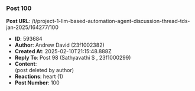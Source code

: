 ### Post 100
**Post URL**: /t/project-1-llm-based-automation-agent-discussion-thread-tds-jan-2025/164277/100
- **ID**: 593684
- **Author**: Andrew David (23f1002382)
- **Created At**: 2025-02-10T21:15:48.888Z
- **Reply To**: Post 98 (Sathyavathi S , 23f1000299)
- **Content**:  
  (post deleted by author)
- **Reactions**: heart (1)
- **Post Number**: 100


